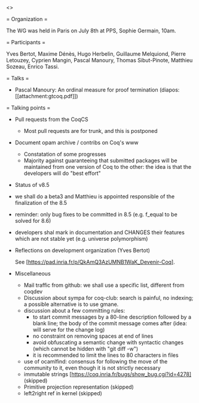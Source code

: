 <<TableOfContents>>

= Organization =

The WG was held in Paris on July 8th at PPS, Sophie Germain, 10am.

= Participants =

Yves Bertot, Maxime Dénès, Hugo Herbelin, Guillaume Melquiond, Pierre Letouzey, Cyprien Mangin, Pascal Manoury, Thomas Sibut-Pinote, Matthieu Sozeau, Enrico Tassi.

= Talks =

 * Pascal Manoury: An ordinal measure for proof termination (diapos: [[attachment:gtcoq.pdf]])

= Talking points =

 * Pull requests from the CoqCS

   * Most pull requests are for trunk, and this is postponed

 * Document opam archive / contribs on Coq's www

   * Constatation of some progresses
   * Majority against guaranteeing that submitted packages will be maintained from one version of Coq to the other: the idea is that the developers will do "best effort"

 * Status of v8.5

  * we shall do a beta3 and Matthieu is appointed responsible of the finalization of the 8.5
  * reminder: only bug fixes to be committed in 8.5 (e.g. f_equal to be solved for 8.6)
  * developers shal mark in documentation and CHANGES their features which are not stable yet (e.g. universe polymorphism)

 * Reflections on development organization (Yves Bertot)

   See [https://pad.inria.fr/p/QkAmQ3AzUMNB1WaK_Devenir-Coq].

 * Miscellaneous

   * Mail traffic from github: we shall use a specific list, different from coqdev
   * Discussion about sympa for coq-club: search is painful, no indexing; a possible alternative is to use gmane.
   * discussion about a few committing rules:
      * to start commit messages by a 80-line description followed by a blank line; the body of the commit message comes after (idea: will serve for the change log)
      * no constraint on removing spaces at end of lines
      * avoid obfuscating a semantic change with syntactic changes (which cannot be hidden with "git diff -w")
      * it is recommended to limit the lines to 80 characters in files
   * use of ocamlfind: consensus for following the move of the community to it, even though it is not strictly necessary
   * immutable strings [https://coq.inria.fr/bugs/show_bug.cgi?id=4278] (skipped)
   * Primitive projection representation (skipped)
   * left2right ref in kernel (skipped)
